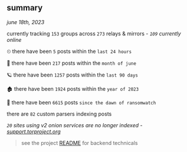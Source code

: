 
## summary
_june 18th, 2023_

currently tracking `153` groups across `273` relays & mirrors - _`109` currently online_

⏲ there have been `5` posts within the `last 24 hours`

🦈 there have been `217` posts within the `month of june`

🪐 there have been `1257` posts within the `last 90 days`

🏚 there have been `1924` posts within the `year of 2023`

🦕 there have been `6615` posts `since the dawn of ransomwatch`

there are `82` custom parsers indexing posts

_`20` sites using v2 onion services are no longer indexed - [support.torproject.org](https://support.torproject.org/onionservices/v2-deprecation/)_

> see the project [README](https://github.com/joshhighet/ransomwatch#ransomwatch--) for backend technicals
